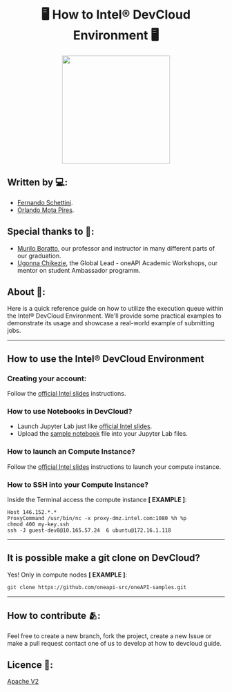 <h1 align="center">🖥️ How to Intel® DevCloud Environment 🖥️</h1>

<div align="center">
	<a href="https://www.intel.com/content/www/us/en/developer/tools/devcloud/overview.html">
	<img height = "250em" src = "https://github.com/orlandomotapires/how_to_devcloud/assets/80331486/76c2ac8c-520e-42e8-a90c-be8c5abd90bf" />
    </a>
</div>

## Written by 💻:

- [Fernando Schettini](https://linktr.ee/fernandoschett).
- [Orlando Mota Pires](https://github.com/orlandomotapires).

## Special thanks to 🥰:

- [Murilo Boratto](http://lattes.cnpq.br/9222855062709254), our professor and instructor in many different parts of our graduation.
- [Ugonna Chikezie](https://www.linkedin.com/in/ugonnachikezie/), the Global Lead - oneAPI Academic Workshops, our mentor on student Ambassador programm.

## About 🤔:

Here is a quick reference guide on how to utilize the execution queue within the Intel® DevCloud Environment. We'll provide some practical examples to demonstrate its usage and showcase a real-world example of submitting jobs.

----

## How to use the Intel® DevCloud Environment

### Creating your account:

Follow the [official Intel slides](./slides/IDC_Getting_Started-For_Developers.pdf) instructions.

### How to use Notebooks in DevCloud?

- Launch Jupyter Lab just like [official Intel slides](./slides/IDC_Getting_Started-For_Developers.pdf).
- Upload the [sample notebook](./codes/MM_sequential_parallel.ipynb) file into your Jupyter Lab files.
  
### How to launch an Compute Instance?

Follow the [official Intel slides](./slides/IDC_Getting_Started-For_Developers.pdf) instructions to launch your compute instance.

### How to SSH into your Compute Instance?

Inside the Terminal access the compute instance **[ EXAMPLE ]**:

    Host 146.152.*.*
    ProxyCommand /usr/bin/nc -x proxy-dmz.intel.com:1080 %h %p
    chmod 400 my-key.ssh
    ssh -J guest-dev8@10.165.57.24  6 ubuntu@172.16.1.118

----

## It is possible make a git clone on DevCloud?

Yes! Only in compute nodes **[ EXAMPLE ]**:

    git clone https://github.com/oneapi-src/oneAPI-samples.git

----

## How to contribute 🫂:

Feel free to create a new branch, fork the project, create a new Issue or make a pull request contact one of us to develop at how to devcloud guide.

## Licence 📜:

[Apache V2](https://choosealicense.com/licenses/apache-2.0/)